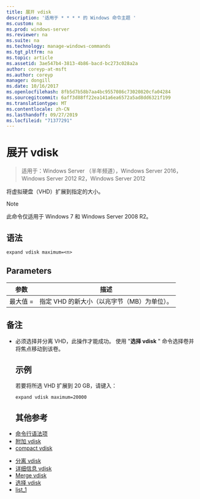 ```yaml
---
title: 展开 vdisk
description: '适用于 * * * * 的 Windows 命令主题 '
ms.custom: na
ms.prod: windows-server
ms.reviewer: na
ms.suite: na
ms.technology: manage-windows-commands
ms.tgt_pltfrm: na
ms.topic: article
ms.assetid: 3ae547b4-3813-4b86-bacd-bc273c028a2a
author: coreyp-at-msft
ms.author: coreyp
manager: dongill
ms.date: 10/16/2017
ms.openlocfilehash: 8fb5d7b58b7aa4bc9557086c73020820cfa04284
ms.sourcegitcommit: 6aff3d88ff22ea141a6ea6572a5ad8dd6321f199
ms.translationtype: MT
ms.contentlocale: zh-CN
ms.lasthandoff: 09/27/2019
ms.locfileid: "71377291"
---
```

# <a name="expand-vdisk"></a>展开 vdisk

>适用于：Windows Server （半年频道），Windows Server 2016，Windows Server 2012 R2，Windows Server 2012

将虚拟硬盘（VHD）扩展到指定的大小。
> [!NOTE]
> 此命令仅适用于 Windows 7 和 Windows Server 2008 R2。
> ## <a name="syntax"></a>语法
> ```
> expand vdisk maximum=<n>
> ```
> ## <a name="parameters"></a>Parameters
> 
> |  参数  |                      描述                      |
> |-------------|-------------------------------------------------------|
> | 最大值 = <n> | 指定 VHD 的新大小（以兆字节（MB）为单位）。 |
> 
> ## <a name="remarks"></a>备注
> - 必须选择并分离 VHD，此操作才能成功。 使用 "**选择 vdisk** " 命令选择卷并将焦点移动到该卷。
>   ## <a name="BKMK_Examples"></a>示例
>   若要将所选 VHD 扩展到 20 GB，请键入：
>   ```
>   expand vdisk maximum=20000
>   ```
>   ## <a name="additional-references"></a>其他参考
> - [命令行语法项](command-line-syntax-key.md)
> - [附加 vdisk](attach-vdisk.md)
> - [compact vdisk](compact-vdisk.md)

-   [分离 vdisk](detach-vdisk.md)
-   [详细信息 vdisk](detail-vdisk.md)
-   [Merge vdisk](merge-vdisk.md)
-   [选择 vdisk](select-vdisk.md)
-   [list_1](list_1.md)
